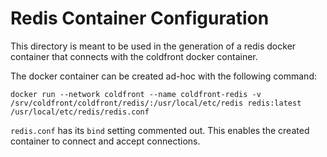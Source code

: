 # Redis Container Configuration

This directory is meant to be used in the generation of a redis docker 
container that connects with the coldfront docker container.

The docker container can be created ad-hoc with the following command:

`docker run --network coldfront --name coldfront-redis -v /srv/coldfront/coldfront/redis/:/usr/local/etc/redis redis:latest /usr/local/etc/redis/redis.conf`

`redis.conf` has its `bind` setting commented out.
This enables the created container to connect and accept connections.

